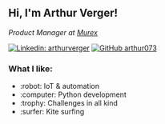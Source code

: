 
<h2> Hi, I'm Arthur Verger! </h2>
<p><em>Product Manager at <a href="https://www.murex.com/">Murex</a></em></p>

[![Linkedin: arthurverger](https://img.shields.io/badge/-arthurverger-blue?style=flat-square&logo=Linkedin&logoColor=white&link=https://www.linkedin.com/in/arthurverger/)](https://www.linkedin.com/in/arthurverger/)
[![GitHub arthur073](https://img.shields.io/github/followers/arthur073?label=follow&style=social)](https://github.com/arthur073)

<h3> What I like: </h3>
<p>
<ul>
<li> :robot: IoT & automation </li>
<li> :computer: Python development </li>
<li> :trophy: Challenges in all kind </li>
<li> :surfer: Kite surfing </li>
</ul>
</p>
